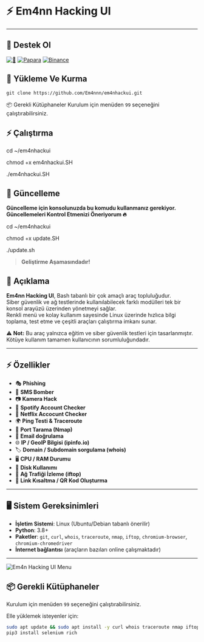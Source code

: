 # ⚡ Em4nn Hacking UI


---

## 💖 Destek Ol

[![🎁](https://img.shields.io/badge/Buy%20Me%20a%20Coffee-🇪🇺%20EU%20&%20🇺🇲%20USA-yellow?style=for-the-badge&logo=Donate-Me)](https://s.binance.com/a8OXvBr6)
[![Papara](https://img.shields.io/badge/Papara-🇹🇷%20TR-purple?style=for-the-badge)](https://ppr.ist/2eTIs3cPQ)
[![Binance](https://img.shields.io/badge/Binance-🌐%20Crypto-orange?style=for-the-badge&logo=binance)](https://s.binance.com/a8OXvBr6)




## 🚀 Yükleme Ve Kurma 

```git clone https://github.com/Em4nnn/em4nhackui.git```


📦 Gerekli Kütüphaneler
Kurulum için menüden `99` seçeneğini çalıştırabilirsiniz. 

## ⚡ Çalıştırma

cd ~/em4nhackui

chmod +x em4nhackui.SH

./em4nhackui.SH

## 💫 Güncelleme

**Güncelleme için konsolunuzda bu komudu kullanmanız gerekiyor. 
Güncellemeleri Kontrol Etmenizi Öneriyorum 🔥**

cd ~/em4nhackui

chmod +x update.SH 

./update.sh



> **Geliştirme Aşamasındadır!**

## 📖 Açıklama
**Em4nn Hacking UI**, Bash tabanlı bir çok amaçlı araç topluluğudur.  
Siber güvenlik ve ağ testlerinde kullanılabilecek farklı modülleri tek bir konsol arayüzü üzerinden yönetmeyi sağlar.  
Renkli menü ve kolay kullanım sayesinde Linux üzerinde hızlıca bilgi toplama, test etme ve çeşitli araçları çalıştırma imkanı sunar.  

⚠️ **Not:** Bu araç yalnızca eğitim ve siber güvenlik testleri için tasarlanmıştır. Kötüye kullanım tamamen kullanıcının sorumluluğundadır.  

---

## ⚡ Özellikler
- 🎭 **Phishing** 
- 📱 **SMS Bomber** 
- 📷 **Kamera Hack**   
- 🎵 **Spotify Account Checker**   
- 👻 **Netflix Accocunt Checker** 
- 🌍 **Ping Testi & Traceroute**  
- 🔎 **Port Tarama (Nmap)**  
- 📧 **Email doğrulama**  
- 🌐 **IP / GeoIP Bilgisi (ipinfo.io)**  
- 🏷️ **Domain / Subdomain sorgulama (whois)**  
- 🖥️ **CPU / RAM Durumu**  
- 💾 **Disk Kullanımı**  
- 📡 **Ağ Trafiği İzleme (iftop)**  
- 🔗 **Link Kısaltma / QR Kod Oluşturma**  

---

## 🖥️ Sistem Gereksinimleri
- **İşletim Sistemi**: Linux (Ubuntu/Debian tabanlı önerilir)  
- **Python**: 3.8+  
- **Paketler**: `git`, `curl`, `whois`, `traceroute`, `nmap`, `iftop`, `chromium-browser`, `chromium-chromedriver`  
- **İnternet bağlantısı** (araçların bazıları online çalışmaktadır)  

---

![Em4n Hacking UI Menu](https://raw.githubusercontent.com/Em4nnn/em4nhackui/refs/heads/main/Screenshot_20250822_153215_Termux%7E2.jpg)

## 📦 Gerekli Kütüphaneler
Kurulum için menüden `99` seçeneğini çalıştırabilirsiniz.  

Elle yüklemek isteyenler için:  
```bash
sudo apt update && sudo apt install -y curl whois traceroute nmap iftop git wget unzip python3 python3-pip chromium-browser chromium-chromedriver qrencode
pip3 install selenium rich


